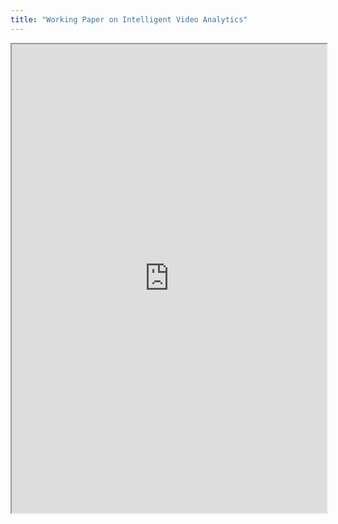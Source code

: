 ```yaml
---
title: "Working Paper on Intelligent Video Analytics"
---
```



<iframe height="750" width="100%" src="https://ewelton.github.io/ktest/wiki.html#Working%20Paper%20on%20Intelligent%20Video%20Analytics"></iframe>
